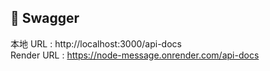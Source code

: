 ## 🚩 Swagger

本地 URL : http://localhost:3000/api-docs
<br>
Render URL : https://node-message.onrender.com/api-docs
